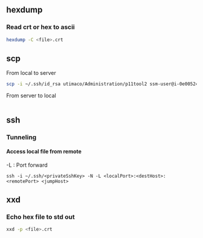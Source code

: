 ## hexdump
### Read crt or hex to ascii
```bash
hexdump -C <file>.crt
```

## scp
From local to server
```bash
scp -i ~/.ssh/id_rsa utimaco/Administration/p11tool2 ssm-user@i-0e005241698fa326c:/home/ssm-user
```

From server to local
```bash

```
## ssh
### Tunneling
#### Access local file from remote 
-L : Port forward
```
ssh -i ~/.ssh/<privateSshKey> -N -L <localPort>:<destHost>:<remotePort> <jumpHost>
```
## xxd
### Echo hex file to std out
```bash
xxd -p <file>.crt
```
